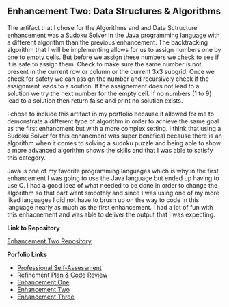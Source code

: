 ## Enhancement Two: Data Structures & Algorithms

The artifact that I chose for the Algorithms and and Data Sctructure enhancement was a Sudoku Solver in the Java programming language with a different algorithm than the 
previous enhancement. The backtracking algorithm that I will be implementing allows for us to assign numbers one by one to empty cells. But before we assign these numbers we check to see
if it is safe to assign them. Check to make sure the same number is not present in the current row or column or the current
3x3 subgrid. Once we check for safety we can assign the number and recursively check if the assignment leads to a soution. 
If the assignement does not lead to a solution we try the next number for the empty cell. If no numbers (1 to 9) lead to a 
solution then return false and print no solution exists.

I chose to include this artifact in my portfolio because it allowed for me to demonstrate a different type of algorithm in order to achieve the same goal as the first enhancment
but with a more complex setting. I think that using a Sudoku Solver for this enhancment was super benefical because there is an algorithm when it comes to solving a sudoku puzzle 
and being able to show a more advanced algorithm shows the skills and that I was able to satisfy this category. 

Java is one of my favorite programming languages which is why in the first enhancement I was going to use the Java language but ended up having to use C. I had a good idea of what
needed to be done in order to change the algorithm so that part went smoothly and since I was using one of my more liked languages I did not have to 
brush up on the way to code in this language nearly as much as the first enhancement. I had a lot of fun with this enhacnement and was able to deliver the 
output that I was expecting. 

**Link to Repository**

[Enhancement Two Repository](https://xyph9r.github.io/Data-Structures-Algorithms)

**Porfolio Links**<br>
* [Professional Self-Assessment](https://xyph9r.github.io/index.html)<br>
* [Refinement Plan & Code Review](https://xyph9r.github.io/CodeReview.html)<br>
* [Enhancement One](https://xyph9r.github.io/EnhancementOne.html)<br>
* [Enhancement Two](https://xyph9r.github.io/EnhancementTwo.html)<br>
* [Enhancement Three](https://xyph9r.github.io/EnhancementThree.html)
